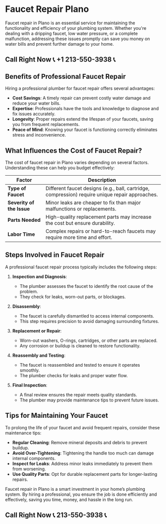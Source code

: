 # Faucet Repair Plano

Faucet repair in Plano is an essential service for maintaining the functionality and efficiency of your plumbing system. Whether you're dealing with a dripping faucet, low water pressure, or a complete malfunction, addressing these issues promptly can save you money on water bills and prevent further damage to your home. 

## Call Right Now 📞 +1 213-550-3938 📞

## Benefits of Professional Faucet Repair

Hiring a professional plumber for faucet repair offers several advantages:

- **Cost Savings**: A timely repair can prevent costly water damage and reduce your water bills.
- **Expertise**: Professionals have the tools and knowledge to diagnose and fix issues accurately.
- **Longevity**: Proper repairs extend the lifespan of your faucets, saving you from frequent replacements.
- **Peace of Mind**: Knowing your faucet is functioning correctly eliminates stress and inconvenience.

## What Influences the Cost of Faucet Repair?

The cost of faucet repair in Plano varies depending on several factors. Understanding these can help you budget effectively:

| **Factor**                | **Description**                                                                 |
|---------------------------|---------------------------------------------------------------------------------|
| **Type of Faucet**        | Different faucet designs (e.g., ball, cartridge, compression) require unique repair approaches. |
| **Severity of the Issue** | Minor leaks are cheaper to fix than major malfunctions or replacements.         |
| **Parts Needed**          | High-quality replacement parts may increase the cost but ensure durability.    |
| **Labor Time**            | Complex repairs or hard-to-reach faucets may require more time and effort.       |

## Steps Involved in Faucet Repair

A professional faucet repair process typically includes the following steps:

1. **Inspection and Diagnosis**:  
   - The plumber assesses the faucet to identify the root cause of the problem.
   - They check for leaks, worn-out parts, or blockages.

2. **Disassembly**:  
   - The faucet is carefully dismantled to access internal components.
   - This step requires precision to avoid damaging surrounding fixtures.

3. **Replacement or Repair**:  
   - Worn-out washers, O-rings, cartridges, or other parts are replaced.
   - Any corrosion or buildup is cleaned to restore functionality.

4. **Reassembly and Testing**:  
   - The faucet is reassembled and tested to ensure it operates smoothly.
   - The plumber checks for leaks and proper water flow.

5. **Final Inspection**:  
   - A final review ensures the repair meets quality standards.
   - The plumber may provide maintenance tips to prevent future issues.

## Tips for Maintaining Your Faucet

To prolong the life of your faucet and avoid frequent repairs, consider these maintenance tips:

- **Regular Cleaning**: Remove mineral deposits and debris to prevent buildup.
- **Avoid Over-Tightening**: Tightening the handle too much can damage internal components.
- **Inspect for Leaks**: Address minor leaks immediately to prevent them from worsening.
- **Use Quality Parts**: Opt for durable replacement parts for longer-lasting repairs.

Faucet repair in Plano is a smart investment in your home’s plumbing system. By hiring a professional, you ensure the job is done efficiently and effectively, saving you time, money, and hassle in the long run.
## Call Right Now 📞 213-550-3938 📞
